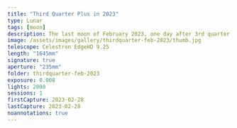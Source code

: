 ```yaml
---
title: "Third Quarter Plus in 2023"
type: Lunar
tags: [moon]
description: The last moon of February 2023, one day after 3rd quarter.
image: /assets/images/gallery/thirdquarter-feb-2023/thumb.jpg
telescope: Celestron EdgeHD 9.25
length: "1645mm"
signature: true
aperture: "235mm"
folder: thirdquarter-feb-2023
exposure: 0.008
lights: 2000
sessions: 1
firstCapture: 2023-02-28 
lastCapture: 2023-02-28
noannotations: true
---
```

